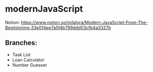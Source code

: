 # modernJavaScript
 
 Notion: https://www.notion.so/milalyra/Modern-JavaScript-From-The-Begininning-33e014ee7a5f4b799ddd03cfb4a3327b
 
 ## Branches:
* Task List
* Loan Calculator
* Number Guesser
##
